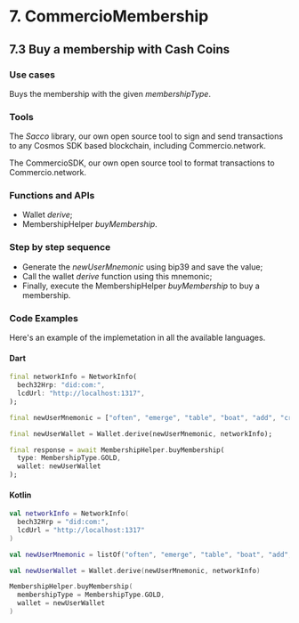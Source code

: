 # 7. CommercioMembership

## 7.3 Buy a membership with Cash Coins

### Use cases
Buys the membership with the given _membershipType_.

### Tools
The _Sacco_ library, our own open source tool to sign and send transactions to any Cosmos SDK based blockchain, including Commercio.network.

The CommercioSDK, our own open source tool to format transactions to Commercio.network.

### Functions and APIs
- Wallet _derive_;
- MembershipHelper _buyMembership_.

### Step by step sequence
- Generate the _newUserMnemonic_ using bip39 and save the value;
- Call the wallet _derive_ function using this mnemonic;
- Finally, execute the MembershipHelper _buyMembership_ to buy a membership.
  
### Code Examples
Here's an example of the implemetation in all the available languages.

#### Dart
```dart
final networkInfo = NetworkInfo(
  bech32Hrp: "did:com:",
  lcdUrl: "http://localhost:1317",
);

final newUserMnemonic = ["often", "emerge", "table", "boat", "add", "crowd", "obtain", "creek", "skill", "flat", "master", "gift", "provide", "peasant", "famous", "blur", "flight", "lady", "elephant", "twenty", "join", "depth", "laptop", "arrest"];

final newUserWallet = Wallet.derive(newUserMnemonic, networkInfo);

final response = await MembershipHelper.buyMembership(
  type: MembershipType.GOLD, 
  wallet: newUserWallet
);
```

#### Kotlin
```kotlin
val networkInfo = NetworkInfo(
  bech32Hrp = "did:com:", 
  lcdUrl = "http://localhost:1317"
)

val newUserMnemonic = listOf("often", "emerge", "table", "boat", "add", "crowd", "obtain", "creek", "skill", "flat", "master", "gift", "provide", "peasant", "famous", "blur", "flight", "lady", "elephant", "twenty", "join", "depth", "laptop", "arrest")

val newUserWallet = Wallet.derive(newUserMnemonic, networkInfo)

MembershipHelper.buyMembership(
  membershipType = MembershipType.GOLD, 
  wallet = newUserWallet
)
```